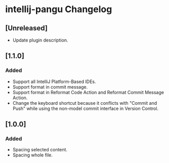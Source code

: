 <!-- Keep a Changelog guide -> https://keepachangelog.com -->

# intellij-pangu Changelog

## [Unreleased]
- Update plugin description.

## [1.1.0]
### Added
- Support all IntelliJ Platform-Based IDEs.
- Support format in commit message.
- Support format in Reformat Code Action and Reformat Commit Message Action.
- Change the keyboard shortcut because it conflicts with "Commit and Push" while using the non-model commit interface in Version Control.

## [1.0.0]
### Added
- Spacing selected content.
- Spacing whole file.